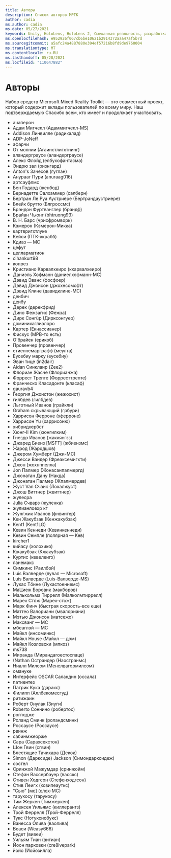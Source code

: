 ```yaml
---
title: Авторы
description: Список авторов МРТК
author: cadia
ms.author: cadia
ms.date: 05/27/2021
keywords: Unity, HoloLens, HoloLens 2, Смешанная реальность, разработка, МРТК, C#, участники, сообщество
ms.openlocfilehash: e952926f067cb6be10621b2914372aaa47af5b7d
ms.sourcegitcommit: a5afc24a4887880e394ef57216b8fd9de9760004
ms.translationtype: MT
ms.contentlocale: ru-RU
ms.lasthandoff: 05/28/2021
ms.locfileid: "110647882"
---
```

# <a name="authors"></a>Авторы

Набор средств Microsoft Mixed Reality Toolkit — это совместный проект, который содержит вклады пользователей по всему миру. Наш подтверждаемую Спасибо всем, кто имеет и продолжает участвовать.

- ачаперон
- Адам Митчелл (Адаммитчелл-MS)
- Addison Линвилле (радикалад)
- ADP-JoNeff
- афарчи
- От молнии (Агаинстлигхтнинг)
- аландерграусе (аландерграусе)
- Алекс Флойд (елбухофантасма)
- Эндрю зал (ризнгард)
- Anton's Зачесов (гуглан)
- Анурааг Пури (anuraag016)
- артсауфлмс
- Бен Годард (женбод)
- Бернадетте Салхаммер (салберн)
- Бертран Ле Руа Аустриèре (Бертрандаустриере)
- Блейк брутто (Блгроссмс)
- Брэндон Фуртванглер (брандф)
- Брайан Чыонг (bhtruong93)
- В. Н. Барс (чрисфромворк)
- Кэмерон (Кэмерон-Микка)
- картвригхтлуке
- Кейси (ПТК-ккрабб)
- Кдиаз — МС
- цефут
- целларматион
- cihankurt98
- копрез
- Кристиано Карвалхеиро (ккарвалхеиро)
- Даниэль Хофманн (даниелхофманн-МС)
- Дэвид Эванс (фосфоер)
- Дэвид Джонсон (джохнсомсфт)
- Дэвид Клине (давидклине-МС)
- деибич
- деибу
- Дерек (дерекфрид)
- Дино Фежзагиć (Фежза)
- Дирк Сонгüр (Дирксонгуер)
- доминикаглиалоро
- Картер (Екнассианер)
- Фискус (МРВ-то есть)
- О'брайен (ерикоб)
- Провенчер (провенчер)
- етиеннемарграфф (меулта)
- Еусебиу марку (еусебиу)
- Эван тице (in2dair)
- Aidan Синклаир (Zee2)
- Флориан Жасче (Флорианжа)
- Форрест Трепте (Форресттрепте)
- Франческо Класадонте (класаф)
- gauravb4
- Георгия Джонстон (жежохнст)
- гилбдев (гилбдев)
- Льготный Иванов (грайкли)
- Graham скрывающий (грбури)
- Харрисон Ферроне (хферроне)
- Харрисон Yu (харрисоню)
- хибридхербст
- Хюнг-Il Kim (хюнгилким)
- Гнездо Иванов (жаккянгзз)
- Джаред Биенз [MSFT] (жбиензмс)
- Жарод (Жародшов)
- Джером Хумберт (Джи-МС)
- Джесси Вандер (Фреаксемигхти)
- Джон (жохнппелла)
- Jon Палмер (Жонасанпалмергд)
- Джонатан Дану (Накда)
- Джонатан Палмер (Жпалмердев)
- Жуст Van Счаик (Локалжуст)
- Джош Виттнер (жвиттнер)
- жулесра
- Julia Счварз (жуленка)
- жулианлоехр кг
- Жунгжик Иванов (фнвинтер)
- Кен Жакубзак (Кенжакубзак)
- Kent1 (Kent1LG)
- Кевин Кеннеди (Кевинкеннеди)
- Кевин Семпле (полярная — Кев)
- kircher1
- кийасу (холохико)
- Кжакубзак (Кжакубзак)
- Куртис (кевелеигх)
- ланемакс
- Симкинс (Раилбой)
- Luis Валверде (лувал — Microsoft)
- Luis Валверде (Luis-Валверде-MS)
- Лукас Тöнне (Лукастоеннемс)
- МаЦиеж Боровик (макборов)
- Малькольма Тиррелл (Малколмтиррелл)
- Марек Стóж (Марек-стож)
- Марк Финч (быстрая скорость-все еще)
- Маттео Валориани (мвалориани)
- Мэтью Джонсон (матсежо)
- Максванг — МС
- мбеаглэй — МС
- Майкл (инсоминкс)
- Майкл House (Майкл — дом)
- Майкл Козловски (мпкоз)
- ms738
- Миранда (Мирандагоестоспаце)
- (Nathan Острандер (Наостранмс)
- Ниалл Милсом (Менелвагормилсом)
- омануке
- Интерфейс OSCAR Саландин (оссала)
- патиентез
- Патрик Кука (даракс)
- Филипп (Аллбекомесгуд)
- ритижаин
- Роберт Онулак (Зиуги)
- Roberto Соннино (робертос)
- рогподже
- Роланд Сминк (роландсминк)
- Россаусе (Россаусе)
- рвинж
- сабинмжеорже
- Сара (Сарахсекстон)
- Шон Гвин (сгвин)
- Блестящие Тачихара (Декок)
- Simon (Дарксиде) Jackson (Симондарксидеж)
- состел
- Сринжой Мажумдар (сринжойм)
- Стефан Вассербауер (васскс)
- Стивен Ходгсон (Стефенходгсон)
- Стив Леигх (ксвипеауткс)
- "Сью" [мс] (слох-МС)
- тарукосу (тарукосу)
- Тим Жеркен (Тимжеркен)
- Алексея Уильямс (киллерантз)
- Трой Феррелл (Трой-Феррелл)
- Тукс (Нотукснобукс)
- Ванесса Олива (ваолива)
- Веаси (Weasy666)
- Будет (вивеи)
- Уильям Тиан (витиан)
- Йоон парковки (cre8ivepark)
- йойо (Йойозилла)